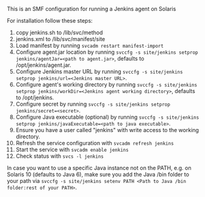 This is an SMF configuration for running a Jenkins agent on Solaris

For installation follow these steps:

1. copy jenkins.sh to /lib/svc/method
2. jenkins.xml to /lib/svc/manifest/site
3. Load manifest by running `svcadm restart manifest-import`
4. Configure agent.jar location by running `svccfg -s site/jenkins setprop jenkins/agentJar=<path to agent.jar>`, defaults to /opt/jenkins/agent.jar.
5. Configure Jenkins master URL by running `svccfg -s site/jenkins setprop jenkins/url=<Jenkins master URL>`.
6. Configure agent's working directory by running `svccfg -s site/jenkins setprop jenkins/workDir=<Jenkins agent working directory>`, defaults to /opt/jenkins.
7. Configure secret by running `svccfg -s site/jenkins setprop jenkins/secret=<secret>`.
8. Configure Java executable (optional) by running `svccfg -s site/jenkins setprop jenkins/javaExecutable=<path to java executable>`.
8. Ensure you have a user called "jenkins" with write access to the working directory.
9. Refresh the service configuration with `svcadm refresh jenkins`
10. Start the service with `svcadm enable jenkins`
11. Check status with `svcs -l jenkins`

In case you want to use a specific Java instance not on the PATH, e.g. on Solaris 10 (defaults to Java 6), make sure you add the Java /bin folder to your path via `svccfg -s site/jenkins setenv PATH <Path to Java /bin folder:rest of your PATH>`.
